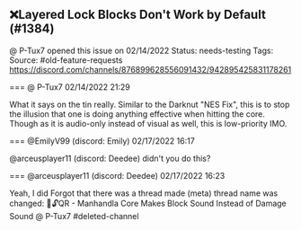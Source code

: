 ## ❌Layered Lock Blocks Don't Work by Default (#1384)
@ P-Tux7 opened this issue on 02/14/2022
Status: needs-testing
Tags: 
Source: #old-feature-requests https://discord.com/channels/876899628556091432/942895425831178261


=== @ P-Tux7 02/14/2022 21:29

What it says on the tin really. Similar to the Darknut "NES Fix", this is to stop the illusion that one is doing anything effective when hitting the core. Though as it is audio-only instead of visual as well, this is low-priority IMO.

=== @EmilyV99 (discord: Emily) 02/17/2022 16:17

@arceusplayer11 (discord: Deedee) didn't you do this?

=== @arceusplayer11 (discord: Deedee) 02/17/2022 16:23

Yeah, I did
Forgot that there was a thread made
(meta) thread name was changed: 💊🔓QR - Manhandla Core Makes Block Sound Instead of Damage Sound
@ P-Tux7 #deleted-channel
